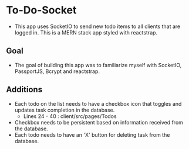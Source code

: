# To-Do-Socket
- This app uses SocketIO to send new todo items to all clients that are logged in. This is a MERN stack app styled with reactstrap.

## Goal
- The goal of building this app was to familiarize myself with SocketIO, PassportJS, Bcrypt and reactstrap.

## Additions
- Each todo on the list needs to have a checkbox icon that toggles and updates task completion in the database.
  * Lines 24 - 40 : client/src/pages/Todos
- Checkbox needs to be persistent based on information received from the database.
- Each todo needs to have an 'X' button for deleting task from the database.
